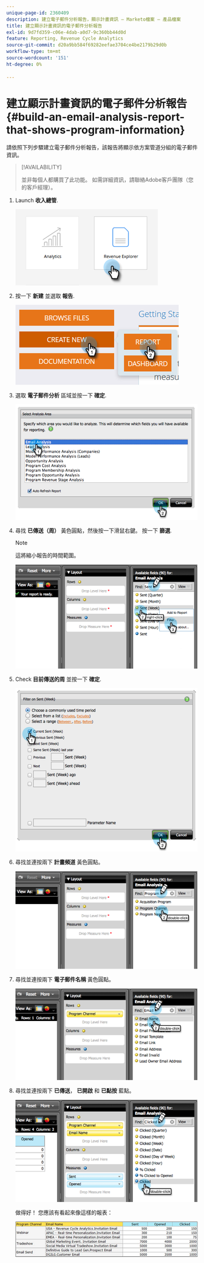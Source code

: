 ```yaml
---
unique-page-id: 2360409
description: 建立電子郵件分析報告，顯示計畫資訊 — Marketo檔案 — 產品檔案
title: 建立顯示計畫資訊的電子郵件分析報告
exl-id: 9d7fd359-c06e-4dab-a0d7-9c360bb44d0d
feature: Reporting, Revenue Cycle Analytics
source-git-commit: d20a9bb584f69282eefae3704ce4be2179b29d0b
workflow-type: tm+mt
source-wordcount: '151'
ht-degree: 0%

---
```


# 建立顯示計畫資訊的電子郵件分析報告 {#build-an-email-analysis-report-that-shows-program-information}

請依照下列步驟建立電子郵件分析報告，該報告將顯示依方案管道分組的電子郵件資訊。

>[!AVAILABILITY]
>
>並非每個人都購買了此功能。 如需詳細資訊，請聯絡Adobe客戶團隊（您的客戶經理）。

1. Launch **收入總管**.

   ![](assets/report-that-shows-program-information-1.png)

1. 按一下 **新建** 並選取 **報告**.

   ![](assets/report-that-shows-program-information-2.png)

1. 選取 **電子郵件分析** 區域並按一下 **確定**.

   ![](assets/image2014-9-17-19-3a43-3a20.png)

1. 尋找 **已傳送（周）** 黃色圓點，然後按一下滑鼠右鍵。 按一下 **篩選**.

   >[!NOTE]
   >
   >這將縮小報告的時間範圍。

   ![](assets/image2014-9-17-19-3a43-3a49.png)

1. Check **目前傳送的周** 並按一下 **確定**.

   ![](assets/image2014-9-17-19-3a43-3a59.png)

1. 尋找並連按兩下 **計畫頻道** 黃色圓點。

   ![](assets/image2014-9-17-19-3a44-3a14.png)

1. 尋找並連按兩下 **電子郵件名稱** 黃色圓點。

   ![](assets/image2014-9-17-19-3a44-3a34.png)

1. 尋找並連按兩下 **已傳送**， **已開啟** 和 **已點按** 藍點。

   ![](assets/image2014-9-17-19-3a44-3a41.png)

   做得好！ 您應該有看起來像這樣的報表：

   ![](assets/image2014-9-17-19-3a45-3a1.png)
